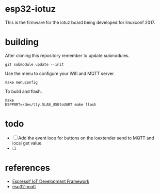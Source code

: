 # esp32-iotuz

This is the firmware for the iotuz board being developed for linuxconf 2017.

# building

After cloning this repository remember to update submodules.

```
git submodule update --init
```

Use the menu to configure your Wifi and MQTT server.

```
make menuconfig
```

To build and flash.

```
make
ESPPORT=/dev/tty.SLAB_USBtoUART make flash
```

# todo

* [ ] Add the event loop for buttons on the ioextender send to MQTT and local get value.
* [ ]

# references

* [Espressif IoT Development Framework](https://github.com/espressif/esp-idf)
* [esp32-mqtt](https://github.com/tuanpmt/esp32-mqtt)
